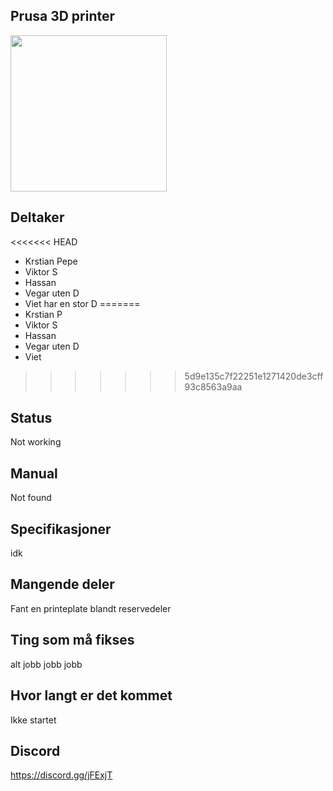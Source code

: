 ## Prusa 3D printer
<img src="https://i.imgur.com/nememGS.jpg" width="250">


## Deltaker
<<<<<<< HEAD
- Krstian Pepe
- Viktor S
- Hassan
- Vegar uten D
- Viet har en stor D
=======
- Krstian P
- Viktor S
- Hassan
- Vegar uten D
- Viet
>>>>>>> 5d9e135c7f22251e1271420de3cff93c8563a9aa


## Status
Not working
## Manual
Not found
## Specifikasjoner
idk
## Mangende deler
Fant en printeplate blandt reservedeler

## Ting som må fikses
alt jobb jobb jobb

## Hvor langt er det kommet
Ikke startet

## Discord
https://discord.gg/jFExjT
